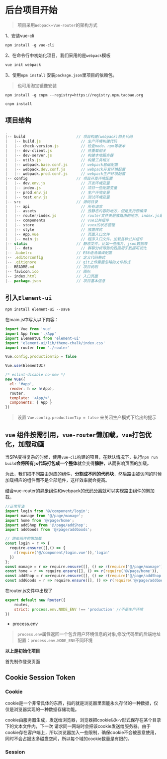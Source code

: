 # 后台项目开始

> 项目采用`Webpack`+`Vue-router`的架构方式

1、安装vue-cli

```js
npm install -g vue-cli 

```

2、在命令行中初始化项目，我们采用的是`webpack`模板

```js
vue init webpack
```

3、使用`npm install` 安装`package.json`里项目的依赖包。

> 也可用淘宝镜像安装

```
npm install -g cnpm --registry=https://registry.npm.taobao.org
```

```
cnpm install
```

## 项目结构

```js
.
|-- build                       // 项目构建(webpack)相关代码
|   |-- build.js                  // 生产环境构建代码
|   |-- check-version.js          // 检查node、npm等版本
|   |-- dev-client.js             // 热重载相关
|   |-- dev-server.js             // 构建本地服务器
|   |-- utils.js                  // 构建工具相关
|   |-- webpack.base.conf.js      // webpack基础配置
|   |-- webpack.dev.conf.js       // webpack开发环境配置
|   |-- webpack.prod.conf.js      // webpack生产环境配置
|-- config                      // 项目开发环境配置
|   |-- dev.env.js                // 开发环境变量
|   |-- index.js                  // 项目一些配置变量
|   |-- prod.env.js               // 生产环境变量
|   |-- test.env.js               // 测试环境变量
|-- src                         // 源码目录
|   |-- api                       // 所有请求
|   |-- assets                    // 放静态内容的地方，但是支持预编译
|   |-- router/index.js           // router文件夹是放路由的地方，index.js是我们的根路由 
|   |-- components                // vue公共组件
|   |-- store                     // vuex的状态管理
|   |-- style                     // 放置样式
|   |-- App.vue                   // 页面入口文件
|   |-- main.js                   // 程序入口文件，加载各种公共组件
|-- static                      // 静态文件，比如一些图片，json数据等
|   |-- data                      // 群聊分析得到的数据用于数据可视化
|-- .babelrc                    // ES6语法编译配置
|-- .editorconfig               // 定义代码格式
|-- .gitignore                  // git上传需要忽略的文件格式
|-- README.md                   // 项目说明
|-- favicon.ico                 // 图标
|-- index.html                  // 入口页面
|-- package.json                // 项目基本信息
```

## 引入`Element-ui`

```js
npm install element-ui --save
```

在main.js中写入以下内容：

```js
import Vue from 'vue'
import App from './App'
import ElementUI from 'element-ui'
import 'element-ui/lib/theme-chalk/index.css'
import router from './router'

Vue.config.productionTip = false

Vue.use(ElementUI)

/* eslint-disable no-new */
new Vue({
  el: '#app',
  render: h => h(App),
  router,
  template: '<App/>',
  components: { App }
})
```

> 设置 `Vue.config.productionTip = false` 来关闭生产模式下给出的提示

## `vue` 组件按需引用，`vue-router`懒加载，`vue`打包优化，加载动画

当SPA变得复杂的时候，使用`vue-cli`构建的项目，在默认情况下，执行`npm run build`**会将所有`js`代码打包成一个整体**就会变得**臃肿**，从而影响页面的加载。

为此，我们把不同路由对应的组件，**分割成不同的代码块**，然后路由被访问的时候加载相应的组件而不是全部组件，这样效率就会提高。

结合vue-router的[异步组件](https://router.vuejs.org/zh-cn/advanced/lazy-loading.html)和webpack的[代码分离](https://doc.webpack-china.org/guides/code-splitting/)就可以实现路由组件的懒加载。

```js
//正常写法
import login from '@/component/login';
import manage from '@/page/manage';
import home from '@/page/home';
import addShop from '@/page/addShop';
import addGoods from '@/page/addGoods';
```

```js
// 路由组件的懒加载
const login = r => {
  require.ensure([],() => {
    r(require('@/component/login.vue')),'login'
  })
};
const manage = r => require.ensure([], () => r(require('@/page/manage')), 'manage');
const home = r => require.ensure([], () => r(require('@/page/home')), 'home');
const addShop = r =>require.ensure([], () => r(require('@/page/addShop')),'addShop');
const addGoods = r => require.ensure([], () => r(require('@/page/addGoods')),'addGoods');
```

在router.js文件中出现了

```js
export default new Router({
	routes,
	strict: process.env.NODE_ENV !== 'production' //不是生产环境
})
```

- process.env

> `process.env`属性返回一个包含用户环境信息的对象,修改代码里的后端地址配置：`process.env.NODE_ENV`不同环境

**以上是初始化项目**

首先制作登录页面

## Cookie Session Token

### Cookie

cookie是一个非常具体的东西，指的就是浏览器里面能永久存储的一种数据，仅仅是浏览器实现的一种数据存储功能。

cookie由服务器生成，发送给浏览器，浏览器把cookie以k-v形式保存在某个目录下的文本文件内，下一次
请求同一网站时会把该cookie发送给服务器。由于cookie存在客户端上，所以浏览器加入一些限制，确保cookie不会被恶意使用，
同时不会占据太多磁盘空间，所以每个域的cookie数量是有限的。

### Session
